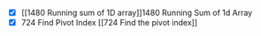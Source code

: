 - [x] [[1480 Running sum of 1D array]]1480 Running Sum of 1d Array
- [x] 724 Find Pivot Index [[724 Find the pivot index]]